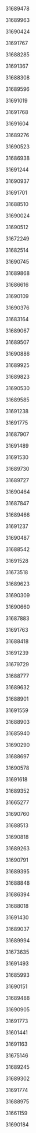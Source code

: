 31689478

31689963

31690424

31691767

31688285

31691367

31688308

31689596

31691019

31691768

31691604

31689276

31690523

31686938

31691244

31690937

31691701

31688510

31690024

31690512

31672249

31682514

31690745

31689868

31686616

31690109

31690376

31683164

31689067

31689507

31690886

31689925

31689823

31690530

31689585

31691238

31691775

31687907

31691489

31691530

31689730

31689727

31690464

31687847

31689466

31691237

31690487

31688542

31691528

31673518

31689623

31690309

31690660

31687883

31691763

31688418

31691239

31679729

31688777

31689632

31688901

31691559

31688903

31685940

31690290

31688697

31690578

31691618

31689352

31665277

31690760

31688513

31690818

31689263

31690791

31689395

31688848

31686394

31688018

31691430

31689037

31689994

31673635

31691493

31685993

31690151

31689488

31690905

31691773

31601441

31691163

31675146

31689245

31689302

31691774

31688975

31661159

31690184

